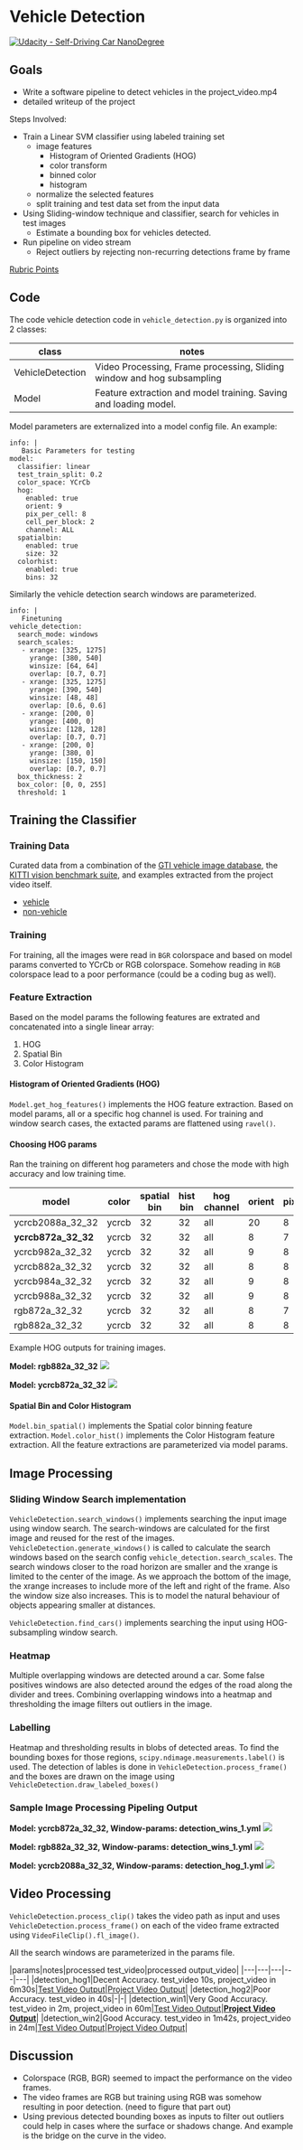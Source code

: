 # Vehicle Detection
[![Udacity - Self-Driving Car NanoDegree](https://s3.amazonaws.com/udacity-sdc/github/shield-carnd.svg)](http://www.udacity.com/drive)

## Goals
- Write a software pipeline to detect vehicles in the project_video.mp4
- detailed writeup of the project


Steps Involved:

* Train a Linear SVM classifier using labeled training set
	-  image features
		- Histogram of Oriented Gradients (HOG)
		- color transform
		- binned color
		- histogram
	-  normalize the selected features
	-  split training and test data set from the input data
* Using Sliding-window technique and classifier, search for vehicles in test images
	- Estimate a bounding box for vehicles detected.
* Run pipeline on video stream
	- Reject outliers by rejecting non-recurring detections frame by frame

[Rubric Points](https://review.udacity.com/#!/rubrics/513/view)


## Code
The code vehicle detection code in `vehicle_detection.py` is organized into 2 classes:

|class|notes|
|---|---|
|VehicleDetection|Video Processing, Frame processing, Sliding window and hog subsampling|
|Model|Feature extraction and model training. Saving and loading model.|

Model parameters are externalized into a model config file. An example:

```
info: |
   Basic Parameters for testing
model:
  classifier: linear
  test_train_split: 0.2
  color_space: YCrCb
  hog: 
    enabled: true
    orient: 9
    pix_per_cell: 8
    cell_per_block: 2
    channel: ALL
  spatialbin:
    enabled: true
    size: 32
  colorhist:
    enabled: true
    bins: 32
```

Similarly the vehicle detection search windows are parameterized.

```
info: |
   Finetuning
vehicle_detection:
  search_mode: windows
  search_scales:
   - xrange: [325, 1275]
     yrange: [380, 540]
     winsize: [64, 64]
     overlap: [0.7, 0.7]
   - xrange: [325, 1275]
     yrange: [390, 540]
     winsize: [48, 48]
     overlap: [0.6, 0.6]
   - xrange: [200, 0]
     yrange: [400, 0]
     winsize: [128, 128]
     overlap: [0.7, 0.7]
   - xrange: [200, 0]
     yrange: [380, 0]
     winsize: [150, 150]
     overlap: [0.7, 0.7]
  box_thickness: 2
  box_color: [0, 0, 255]
  threshold: 1
```


## Training the Classifier
### Training Data

Curated data from a combination of the [GTI vehicle image database](http://www.gti.ssr.upm.es/data/Vehicle_database.html), the [KITTI vision benchmark suite](http://www.cvlibs.net/datasets/kitti/), and examples extracted from the project video itself.

- [vehicle](https://s3.amazonaws.com/udacity-sdc/Vehicle_Tracking/vehicles.zip)
- [non-vehicle](https://s3.amazonaws.com/udacity-sdc/Vehicle_Tracking/non-vehicles.zip)

### Training
For training, all the images were read in `BGR` colorspace and based on model params converted to YCrCb or RGB colorspace. Somehow reading in `RGB` colorspace lead to a poor performance (could be a coding bug as well).

### Feature Extraction
Based on the model params the following features are extrated and concatenated into a single linear array:

1. HOG
2. Spatial Bin
3. Color Histogram

#### Histogram of Oriented Gradients (HOG)
`Model.get_hog_features()` implements the HOG feature extraction. Based on model params, all or a specific hog channel is used. For training and window search cases, the extacted params are flattened using `ravel()`. 

#### Choosing HOG params
Ran the training on different hog parameters and chose the mode with high accuracy and low training time.

|model|color|spatial bin|hist bin|hog channel|orient|pix/cell|cell/block|time|accuracy|
|---|---|---|---|---|---|---|---|---|---|
|ycrcb2088a\_32_32|ycrcb|32|32|all|20|8|8|21.34|0.9949|
|**ycrcb872a\_32_32**|ycrcb|32|32|all|8|7|2|9.01|0.993|
|ycrcb982a\_32_32|ycrcb|32|32|all|9|8|2|16.21|0.9924|
|ycrcb882a\_32_32|ycrcb|32|32|all|8|8|2|4.88|0.9904|
|ycrcb984a\_32_32|ycrcb|32|32|all|9|8|4|15.53|0.9907|
|ycrcb988a\_32_32|ycrcb|32|32|all|9|8|8|11.08|0.9938|
|rgb872a\_32_32|ycrcb|32|32|all|8|7|2|34.3|0.9842|
|rgb882a\_32_32|ycrcb|32|32|all|8|8|2|22.66|0.984|



Example HOG outputs for training images.

**Model: rgb882a\_32_32**
![](./output_images/rgb882a_32_32.jpg)

**Model: ycrcb872a\_32_32**
![](./output_images/ycrcb872a_32_32.jpg)


#### Spatial Bin and Color Histogram
`Model.bin_spatial()` implements the Spatial color binning feature extraction.
`Model.color_hist()` implements the Color Histogram feature extraction.
All the feature extractions are parameterized via model params.

## Image Processing

### Sliding Window Search implementation
`VehicleDetection.search_windows()` implements searching the input image using window search. The search-windows are calculated for the first image and reused for the rest of the images. `VehicleDetection.generate_windows()` is called to calculate the search windows based on the search config `vehicle_detection.search_scales`. The search windows closer to the road horizon are smaller and the xrange is limited to the center of the image. As we approach the bottom of the image, the xrange increases to include more of the left and right of the frame. Also the window size also increases. This is to model the natural behaviour of objects appearing smaller at distances.

`VehicleDetection.find_cars()` implements searching the input using HOG-subsampling window search.

### Heatmap
Multiple overlapping windows are detected around a car. Some false positives windows are also detected around the edges of the road along the divider and trees. Combining overlapping windows into a heatmap and thresholding the image filters out outliers in the image.

### Labelling
Heatmap and thresholding results in blobs of detected areas. To find the bounding boxes for those regions, `scipy.ndimage.measurements.label()` is used.
The detection of lables is done in `VehicleDetection.process_frame()` and the boxes are drawn on the image using `VehicleDetection.draw_labeled_boxes()`

### Sample Image Processing Pipeling Output

**Model: ycrcb872a_32\_32, Window-params: detection\_wins\_1.yml**
![](./output_images/ycrcb872a_32_32_test1.jpg)

**Model: rgb882a_32\_32, Window-params: detection\_wins\_1.yml**
![](./output_images/rgb882a_32_32_test1.jpg)

**Model: ycrcb2088a_32\_32, Window-params: detection\_hog\_1.yml**
![](./output_images/ycrcb2088a_32_32_test4.jpg)


## Video Processing
`VehicleDetection.process_clip()` takes the video path as input and uses `VehicleDetection.process_frame()` on each of the video frame extracted using `VideoFileClip().fl_image()`.

All the search windows are parameterized in the params file.

|params|notes|processed test_video|processed output_video|
|---|---|---|---|---|
|detection_hog1|Decent Accuracy. test\_video 10s, project_video in 6m30s|[Test Video Output](./output_images/output_test_hog1_video.mp4)|[Project Video Output](./output_images/output_project_hog1_video.mp4)|
|detection_hog2|Poor Accuracy. test\_video in 40s|-|-|
|detection_win1|Very Good Accuracy. test\_video in 2m, project_video in 60m|[Test Video Output](./output_images/output_test_video_win1.mp4)|**[Project Video Output](./output_images/output_project_win1_video.mp4)**|
|detection_win2|Good Accuracy. test\_video in 1m42s, project_video in 24m|[Test Video Output](./output_images/output_test_video_win2.mp4)|[Project Video Output](./output_images/output_project_win2_video.mp4)|

## Discussion

- Colorspace (RGB, BGR) seemed to impact the performance on the video frames.
- The video frames are RGB but training using RGB was somehow resulting in poor detection. (need to figure that part out)
- Using previous detected bounding boxes as inputs to filter out outliers could help in cases where the surface or shadows change. And example is the bridge on the curve in the video.


